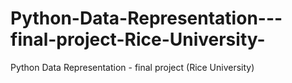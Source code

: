 # Python-Data-Representation---final-project-Rice-University-
Python Data Representation - final project (Rice University)
